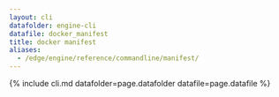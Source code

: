 ```yaml
---
layout: cli
datafolder: engine-cli
datafile: docker_manifest
title: docker manifest
aliases:
  - /edge/engine/reference/commandline/manifest/
---
```

<!--
This page is automatically generated from Docker's source code. If you want to
suggest a change to the text that appears here, open a ticket or pull request
in the source repository on GitHub:

https://github.com/docker/cli
-->

{% include cli.md datafolder=page.datafolder datafile=page.datafile %}
